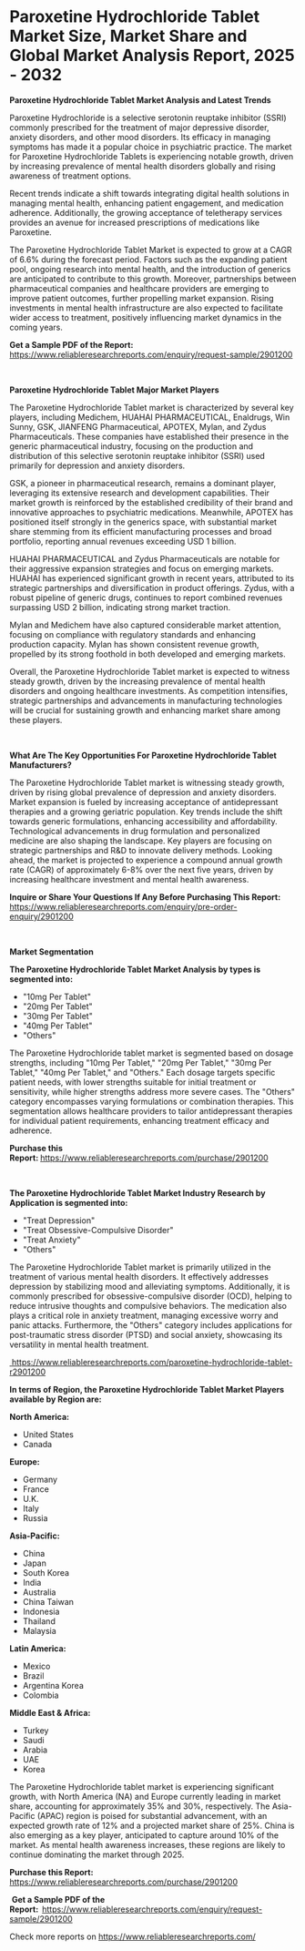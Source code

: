 <p><h1>Paroxetine Hydrochloride Tablet Market Size, Market Share and Global Market Analysis Report, 2025 - 2032</h1></p><p><strong>Paroxetine Hydrochloride Tablet Market Analysis and Latest Trends</strong></p>
<p><p>Paroxetine Hydrochloride is a selective serotonin reuptake inhibitor (SSRI) commonly prescribed for the treatment of major depressive disorder, anxiety disorders, and other mood disorders. Its efficacy in managing symptoms has made it a popular choice in psychiatric practice. The market for Paroxetine Hydrochloride Tablets is experiencing notable growth, driven by increasing prevalence of mental health disorders globally and rising awareness of treatment options. </p><p>Recent trends indicate a shift towards integrating digital health solutions in managing mental health, enhancing patient engagement, and medication adherence. Additionally, the growing acceptance of teletherapy services provides an avenue for increased prescriptions of medications like Paroxetine. </p><p>The Paroxetine Hydrochloride Tablet Market is expected to grow at a CAGR of 6.6% during the forecast period. Factors such as the expanding patient pool, ongoing research into mental health, and the introduction of generics are anticipated to contribute to this growth. Moreover, partnerships between pharmaceutical companies and healthcare providers are emerging to improve patient outcomes, further propelling market expansion. Rising investments in mental health infrastructure are also expected to facilitate wider access to treatment, positively influencing market dynamics in the coming years.</p></p>
<p><strong>Get a Sample PDF of the Report:&nbsp;</strong> <a href="https://www.reliableresearchreports.com/enquiry/request-sample/2901200?utm_campaign=2646&utm_medium=2&utm_source=Github&utm_content=ia&utm_term=16032025&utm_id=paroxetine-hydrochloride-tablet">https://www.reliableresearchreports.com/enquiry/request-sample/2901200</a></p>
<p>&nbsp;</p>
<p><strong>Paroxetine Hydrochloride Tablet Major Market Players</strong></p>
<p><p>The Paroxetine Hydrochloride Tablet market is characterized by several key players, including Medichem, HUAHAI PHARMACEUTICAL, Enaldrugs, Win Sunny, GSK, JIANFENG Pharmaceutical, APOTEX, Mylan, and Zydus Pharmaceuticals. These companies have established their presence in the generic pharmaceutical industry, focusing on the production and distribution of this selective serotonin reuptake inhibitor (SSRI) used primarily for depression and anxiety disorders.</p><p>GSK, a pioneer in pharmaceutical research, remains a dominant player, leveraging its extensive research and development capabilities. Their market growth is reinforced by the established credibility of their brand and innovative approaches to psychiatric medications. Meanwhile, APOTEX has positioned itself strongly in the generics space, with substantial market share stemming from its efficient manufacturing processes and broad portfolio, reporting annual revenues exceeding USD 1 billion.</p><p>HUAHAI PHARMACEUTICAL and Zydus Pharmaceuticals are notable for their aggressive expansion strategies and focus on emerging markets. HUAHAI has experienced significant growth in recent years, attributed to its strategic partnerships and diversification in product offerings. Zydus, with a robust pipeline of generic drugs, continues to report combined revenues surpassing USD 2 billion, indicating strong market traction.</p><p>Mylan and Medichem have also captured considerable market attention, focusing on compliance with regulatory standards and enhancing production capacity. Mylan has shown consistent revenue growth, propelled by its strong foothold in both developed and emerging markets.</p><p>Overall, the Paroxetine Hydrochloride Tablet market is expected to witness steady growth, driven by the increasing prevalence of mental health disorders and ongoing healthcare investments. As competition intensifies, strategic partnerships and advancements in manufacturing technologies will be crucial for sustaining growth and enhancing market share among these players.</p></p>
<p>&nbsp;</p>
<p><strong>What Are The Key Opportunities For Paroxetine Hydrochloride Tablet Manufacturers?</strong></p>
<p><p>The Paroxetine Hydrochloride Tablet market is witnessing steady growth, driven by rising global prevalence of depression and anxiety disorders. Market expansion is fueled by increasing acceptance of antidepressant therapies and a growing geriatric population. Key trends include the shift towards generic formulations, enhancing accessibility and affordability. Technological advancements in drug formulation and personalized medicine are also shaping the landscape. Key players are focusing on strategic partnerships and R&D to innovate delivery methods. Looking ahead, the market is projected to experience a compound annual growth rate (CAGR) of approximately 6-8% over the next five years, driven by increasing healthcare investment and mental health awareness.</p></p>
<p><strong>Inquire or Share Your Questions If Any Before Purchasing This Report:</strong> <a href="https://www.reliableresearchreports.com/enquiry/pre-order-enquiry/2901200?utm_campaign=2646&utm_medium=2&utm_source=Github&utm_content=ia&utm_term=16032025&utm_id=paroxetine-hydrochloride-tablet">https://www.reliableresearchreports.com/enquiry/pre-order-enquiry/2901200</a></p>
<p>&nbsp;</p>
<p><strong>Market Segmentation</strong></p>
<p><strong>The Paroxetine Hydrochloride Tablet Market Analysis by types is segmented into:</strong></p>
<p><ul><li>"10mg Per Tablet"</li><li>"20mg Per Tablet"</li><li>"30mg Per Tablet"</li><li>"40mg Per Tablet"</li><li>"Others"</li></ul></p>
<p><p>The Paroxetine Hydrochloride tablet market is segmented based on dosage strengths, including "10mg Per Tablet," "20mg Per Tablet," "30mg Per Tablet," "40mg Per Tablet," and "Others." Each dosage targets specific patient needs, with lower strengths suitable for initial treatment or sensitivity, while higher strengths address more severe cases. The "Others" category encompasses varying formulations or combination therapies. This segmentation allows healthcare providers to tailor antidepressant therapies for individual patient requirements, enhancing treatment efficacy and adherence.</p></p>
<p><strong>Purchase this Report:&nbsp;</strong><a href="https://www.reliableresearchreports.com/purchase/2901200?utm_campaign=2646&utm_medium=2&utm_source=Github&utm_content=ia&utm_term=16032025&utm_id=paroxetine-hydrochloride-tablet">https://www.reliableresearchreports.com/purchase/2901200</a></p>
<p>&nbsp;</p>
<p><strong>The Paroxetine Hydrochloride Tablet Market Industry Research by Application is segmented into:</strong></p>
<p><ul><li>"Treat Depression"</li><li>"Treat Obsessive-Compulsive Disorder"</li><li>"Treat Anxiety"</li><li>"Others"</li></ul></p>
<p><p>The Paroxetine Hydrochloride Tablet market is primarily utilized in the treatment of various mental health disorders. It effectively addresses depression by stabilizing mood and alleviating symptoms. Additionally, it is commonly prescribed for obsessive-compulsive disorder (OCD), helping to reduce intrusive thoughts and compulsive behaviors. The medication also plays a critical role in anxiety treatment, managing excessive worry and panic attacks. Furthermore, the "Others" category includes applications for post-traumatic stress disorder (PTSD) and social anxiety, showcasing its versatility in mental health treatment.</p></p>
<p><a href="https://www.reliableresearchreports.com/paroxetine-hydrochloride-tablet-r2901200?utm_campaign=2646&utm_medium=2&utm_source=Github&utm_content=ia&utm_term=16032025&utm_id=paroxetine-hydrochloride-tablet">&nbsp;https://www.reliableresearchreports.com/paroxetine-hydrochloride-tablet-r2901200</a></p>
<p><strong>In terms of Region, the Paroxetine Hydrochloride Tablet Market Players available by Region are:</strong></p>
<p>
    <p> <strong> North America: </strong>
        <ul>
            <li>United States</li>
            <li>Canada</li>
        </ul>
        </p> 
    <p> <strong> Europe: </strong>
        <ul>
            <li>Germany</li>
            <li>France</li>
            <li>U.K.</li>
            <li>Italy</li>
            <li>Russia</li>
        </ul>
        </p> 
    <p> <strong> Asia-Pacific: </strong>
        <ul>
            <li>China</li>
            <li>Japan</li>
            <li>South Korea</li>
            <li>India</li>
            <li>Australia</li>
            <li>China Taiwan</li>
            <li>Indonesia</li>
            <li>Thailand</li>
            <li>Malaysia</li>
        </ul>
        </p> 
    <p> <strong> Latin America: </strong>
        <ul>
            <li>Mexico</li>
            <li>Brazil</li>
            <li>Argentina Korea</li>
            <li>Colombia</li>
        </ul>
        </p> 
    <p> <strong> Middle East & Africa: </strong>
        <ul>
            <li>Turkey</li>
            <li>Saudi</li>
            <li>Arabia</li>
            <li>UAE</li>
            <li>Korea</li>
        </ul>
    </p>
    </p>
<p><p>The Paroxetine Hydrochloride tablet market is experiencing significant growth, with North America (NA) and Europe currently leading in market share, accounting for approximately 35% and 30%, respectively. The Asia-Pacific (APAC) region is poised for substantial advancement, with an expected growth rate of 12% and a projected market share of 25%. China is also emerging as a key player, anticipated to capture around 10% of the market. As mental health awareness increases, these regions are likely to continue dominating the market through 2025.</p></p>
<p><strong>Purchase this Report: </strong><a href="https://www.reliableresearchreports.com/purchase/2901200?utm_campaign=2646&utm_medium=2&utm_source=Github&utm_content=ia&utm_term=16032025&utm_id=paroxetine-hydrochloride-tablet">https://www.reliableresearchreports.com/purchase/2901200</a></p>
<p>&nbsp;<strong>Get a Sample PDF of the Report:&nbsp;&nbsp;</strong><a href="https://www.reliableresearchreports.com/enquiry/request-sample/2901200?utm_campaign=2646&utm_medium=2&utm_source=Github&utm_content=ia&utm_term=16032025&utm_id=paroxetine-hydrochloride-tablet">https://www.reliableresearchreports.com/enquiry/request-sample/2901200</a></p>
<p><strong></strong></p>
<p>Check more reports on <a href="https://www.reliableresearchreports.com/?utm_campaign=2646&utm_medium=2&utm_source=Github&utm_content=ia&utm_term=16032025&utm_id=paroxetine-hydrochloride-tablet">https://www.reliableresearchreports.com/</a></p>